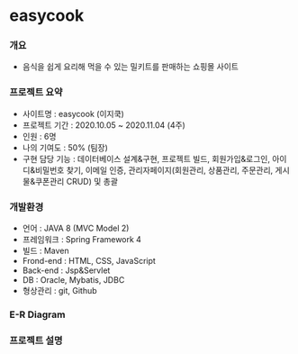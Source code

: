 # easycook
### 개요
+ 음식을 쉽게 요리해 먹을 수 있는 밀키트를 판매하는 쇼핑몰 사이트

### 프로젝트 요약
+ 사이트명 : easycook (이지쿡)
+ 프로젝트 기간 : 2020.10.05 ~ 2020.11.04 (4주)
+ 인원 : 6명
+ 나의 기여도 : 50% (팀장)
+ 구현 담당 기능 : 데이터베이스 설계&구현, 프로젝트 빌드, 회원가입&로그인, 아이디&비밀번호 찾기, 이메일 인증, 관리자페이지(회원관리, 상품관리, 주문관리, 게시물&쿠폰관리 CRUD) 및 총괄

### 개발환경
+ 언어 : JAVA 8 (MVC Model 2)
+ 프레임워크 : Spring Framework 4
+ 빌드 : Maven
+ Frond-end : HTML, CSS, JavaScript
+ Back-end : Jsp&Servlet
+ DB : Oracle, Mybatis, JDBC
+ 형상관리 : git, Github

### E-R Diagram

### 프로젝트 설명
